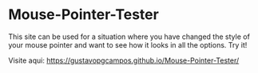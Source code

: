 # Mouse-Pointer-Tester
This site can be used for a situation where you have changed the style of your mouse pointer and want to see how it looks in all the options. Try it!

Visite aqui: 
https://gustavopgcampos.github.io/Mouse-Pointer-Tester/